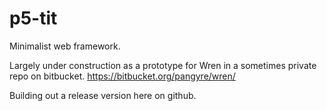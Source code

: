 # p5-tit
Minimalist web framework.

Largely under construction as a prototype for Wren in a sometimes
private repo on bitbucket. <https://bitbucket.org/pangyre/wren/>

Building out a release version here on github.
